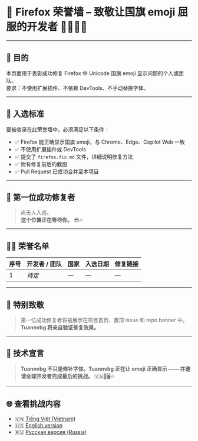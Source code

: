 # 🏅 Firefox 荣誉墙 – 致敬让国旗 emoji 屈服的开发者 🦊🇨🇳🔥

---

## 🎯 目的

本页面用于表彰成功修复 Firefox 中 Unicode 国旗 emoji 显示问题的个人或团队。  
要求：不使用扩展插件、不依赖 DevTools、不手动替换字体。

---

## 🧠 入选标准

要被收录在此荣誉墙中，必须满足以下条件：

- ✅ Firefox 能正确显示国旗 emoji，与 Chrome、Edge、Copilot Web 一致  
- ✅ 不使用扩展插件或 DevTools  
- ✅ 提交了 `firefox.fix.md` 文件，详细说明修复方法  
- ✅ 附有修复前后的截图  
- ✅ Pull Request 已成功合并至本项目

---

## 🥇 第一位成功修复者

> 尚无人入选。  
> **这个位置正在等待你。** 😎🔥

---

## 🧑‍💻 荣誉名单

| 序号 | 开发者 / 团队 | 国家 | 入选日期 | 修复链接 |
|------|----------------|------|-----------|-----------|
| 1    | *待定*         | —    | —         | —         |

---

## 📣 特别致敬

> 第一位成功修复者将被展示在项目首页、置顶 issue 和 repo banner 中。  
> **Tuannvbg 将亲自验证修复效果。**

---

## 💬 技术宣言

> **Tuannvbg 不只是修补字体。Tuannvbg 正在让 emoji 正确显示 —— 并邀请全球开发者完成最后的挑战。** 🇻🇳💬🖥️🔥

---

## 🌐 查看挑战内容

- 🇻🇳 [Tiếng Việt (Vietnam)](firefox.prefix.vi.md)
- 🇺🇸 [English version](firefox.prefix.en.md)
- 🇷🇺 [Русская версия (Russia)](firefox.prefix.ru.md)
